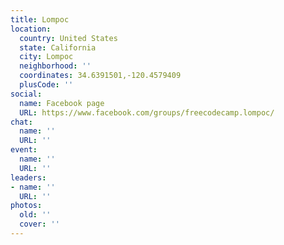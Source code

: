 ```yaml
---
title: Lompoc
location:
  country: United States
  state: California
  city: Lompoc
  neighborhood: ''
  coordinates: 34.6391501,-120.4579409
  plusCode: ''
social:
  name: Facebook page
  URL: https://www.facebook.com/groups/freecodecamp.lompoc/
chat:
  name: ''
  URL: ''
event:
  name: ''
  URL: ''
leaders:
- name: ''
  URL: ''
photos:
  old: ''
  cover: ''
---
```

